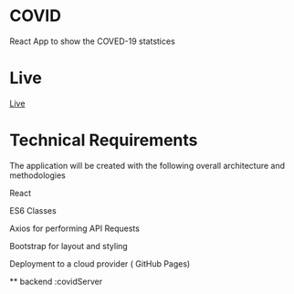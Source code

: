 # COVID
React App to show the COVED-19 statstices
# Live
[Live](https://covid-theta-lovat.vercel.app/)

# Technical Requirements
The application will be created with the following overall architecture and methodologies

React

ES6 Classes

Axios for performing API Requests

Bootstrap for layout and styling

Deployment to a cloud provider ( GitHub Pages)


** backend :covidServer

